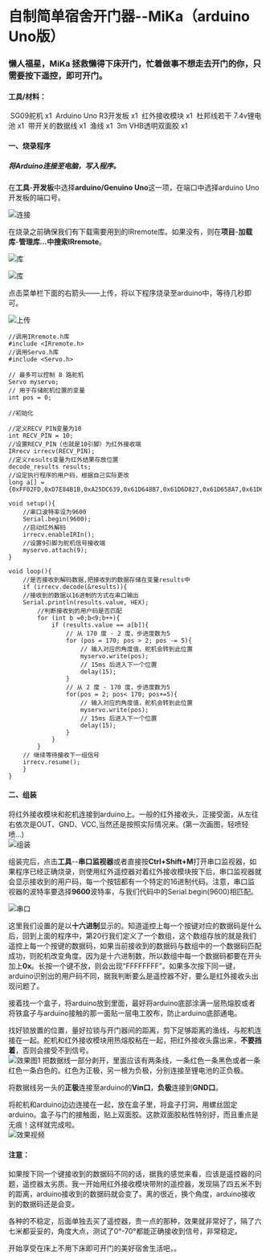 # 自制简单宿舍开门器--MiKa（arduino Uno版）
### 懒人福星，MiKa 拯救懒得下床开门，忙着做事不想走去开门的你，只需要按下遥控，即可开门。
#### 工具/材料：
​	SG09舵机 x1
​	Arduino Uno R3开发板 x1
​	红外接收模块 x1
​	杜邦线若干
​	7.4v锂电池 x1
​	带开关的数据线 x1
​	渔线 x1
​	3m VHB透明双面胶 x1

#### 一、烧录程序

##### 	将Arduino连接至电脑，写入程序。

在**工具**-**开发板**中选择**arduino/Genuino Uno**这一项，在端口中选择arduino Uno开发板的端口号。

![连接](image/连接.gif)

在烧录之前确保我们有下载需要用到的IRremote库。如果没有，则在**项目**-**加载库**-**管理库...**中搜索**IRremote**。

![库](image/库1.png)

![库](image/库.png)

点击菜单栏下面的右箭头——上传，将以下程序烧录至arduino中，等待几秒即可。

![上传](image/上传.gif)

```
//调用IRremote.h库
#include <IRremote.h>
//调用Servo.h库
#include <Servo.h>

// 最多可以控制 8 路舵机
Servo myservo;
// 用于存储舵机位置的变量
int pos = 0;

//初始化

//定义RECV_PIN变量为10
int RECV_PIN = 10;
//设置RECV_PIN（也就是10引脚）为红外接收端
IRrecv irrecv(RECV_PIN);
//定义results变量为红外结果存放位置
decode_results results;
//设定执行程序的用户码，根据自己实际更改
long a[] = {0xFF02FD,0xD7E84B1B,0xA25DC639,0x61D648B7,0x61D6D827,0x61D658A7,0x61D620DF,0x61D6609F,0x61D6A05F};

void setup(){
	//串口波特率设为9600
	Serial.begin(9600); 
    //启动红外解码
	irrecv.enableIRIn();
	//设置9引脚为舵机信号接收端
	myservo.attach(9);
}

void loop(){
	//是否接收到解码数据,把接收到的数据存储在变量results中
  	if (irrecv.decode(&results)){
	//接收到的数据以16进制的方式在串口输出
	Serial.println(results.value, HEX);
		//判断接收到的用户码是否匹配
		for (int b =0;b<9;b++){
			if (results.value == a[b]){
				// 从 170 度 - 2 度，步进度数为5
				for (pos = 170; pos > 2; pos -= 5){
					// 输入对应的角度值，舵机会转到此位置
					myservo.write(pos);
					// 15ms 后进入下一个位置
					delay(15);
				}
				// 从 2 度 - 170 度，步进度数为5
				for(pos = 2; pos< 170; pos+=5){
					// 输入对应的角度值，舵机会转到此位置
					myservo.write(pos);
					// 15ms 后进入下一个位置
					delay(15);
				}
			}
		}
	// 继续等待接收下一组信号
	irrecv.resume();
	}
}
```

#### 二、组装

将红外接收模块和舵机连接到arduino上。一般的红外接收头，正接受面，从左往右依次是OUT、GND、VCC,当然还是按照实际情况来。(第一次画图，轻喷轻喷...)  
![组装](image/面包板连线图2.png)

组装完后，点击**工具**--**串口监视器**或者直接按**Ctrl+Shift+M**打开串口监视器，如果程序已经正确烧录，则使用红外遥控器对着红外接收模块按下后，串口监视器就会显示接收到的用户码，每一个按钮都有一个特定的16进制代码。注意，串口监视器的波特率要选择**9600**波特率，与我们代码中的Serial.begin(9600)相匹配。  

![串口](image/串口.gif)

这里我们设置的是以**十六进制**显示的。知道遥控上每一个按键对应的数据码是什么后，回到上面的程序中，第20行我们定义了一个数组，这个数组存放的就是我们遥控上每一个按键的数据码，如果当前接收到的数据码与数组中的一个数据码匹配成功，则舵机改变角度。因为是十六进制数，所以数组中每一个数据码都要在开头加上**0x**。长按一个键不放，则会出现“FFFFFFFF”。如果多次按下同一键，arduino识别出的用户码不同，据我判断要么是遥控器不好，要么是红外接收头出现问题了。  

接着找一个盒子，将arduino放到里面，最好将arduino底部涂满一层热熔胶或者将铁盒子与arduino接触的那一面贴一层电工胶布，防止arduino底部通电。  

找好锁放置的位置，量好拉锁与开门器间的距离，剪下足够距离的渔线，与舵机连接在一起。舵机和红外接收模块用热熔胶粘在一起，把红外接收头露出来，**不要挡着**，否则会接受不到信号。  
![效果图1](image/MiKa1.0.jpg)
把数据线一部分剥开，里面应该有两条线，一条红色一条黑色或者一条红色一条白色的。红色为正极，另一根为负极，分别连接至锂电池的正负极。  

将数据线另一头的**正极**连接至arduino的**Vin口**，**负极**连接到**GND口**。  

将舵机和arduino边边连接在一起，放在盒子里，将盒子打洞，用螺丝固定arduino。盒子与门的接触面，贴上双面胶。这款双面胶粘性特别好，而且重点是无痕！这样就完成啦。  
![效果视频](image/MiKa.gif)

#### 注意：
如果按下同一个键接收到的数据码不同的话，据我的感觉来看，应该是遥控器的问题，遥控器太劣质。我一开始用红外接收模块带附的遥控器，发现隔了四五米不到的距离，arduino接收到的数据码就会变了。离的很近，换个角度，arduino接收到的数据码还是会变。

各种的不稳定，后面单独去买了遥控器，贵一点的那种，效果就非常好了，隔了六七米都妥妥的，角度大点，测试了0°-70°都能正确接收到信号，非常稳定。

开始享受在床上不用下床即可开门的美好宿舍生活吧，。